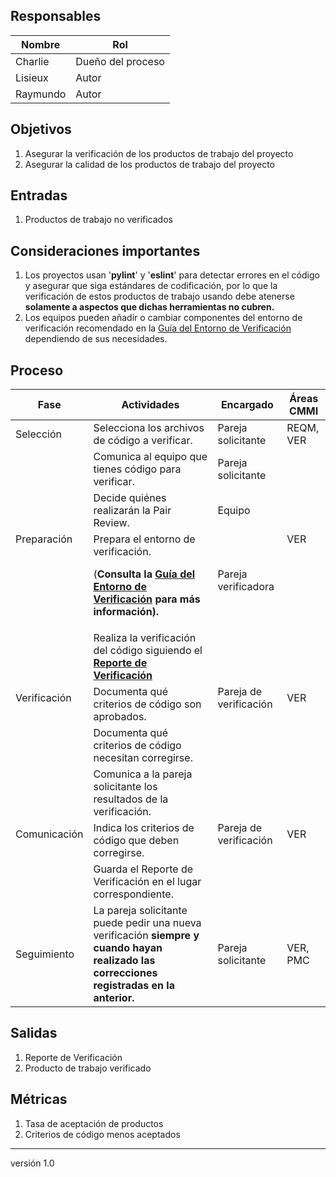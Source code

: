 ## Responsables
Nombre     | Rol
-----------|------------------
Charlie    | Dueño del proceso
Lisieux    | Autor
Raymundo   | Autor

## Objetivos
1. Asegurar la verificación de los productos de trabajo del proyecto
2. Asegurar la calidad de los productos de trabajo del proyecto

## Entradas
1. Productos de trabajo no verificados

## Consideraciones importantes
1. Los proyectos usan '**pylint**' y '**eslint**' para detectar errores en el código y asegurar que  siga estándares de codificación, por lo que la verificación de estos productos de trabajo usando debe atenerse **solamente a aspectos que dichas herramientas no cubren.** 
2. Los equipos pueden añadir o cambiar componentes del entorno de verificación recomendado en la <a href="https://github.com/novaDepto/Nova/wiki/Gu%C3%ADa-de-entorno-de-verificaci%C3%B3n">Guía del Entorno de Verificación</a> dependiendo de sus necesidades.

## Proceso
<table>
  <thead>
    <tr>
      <th>Fase</th>
      <th>Actividades</th>
      <th>Encargado</th>
      <th>Áreas CMMI</th>
    </tr>
  </thead>
  <tbody>
      <tr>
      <td>Selección</td>
      <td>Selecciona los archivos de código a verificar. </td>
      <td>Pareja solicitante</td>
      <td>REQM, VER</td>
    </tr>
    <tr>
      <td rowspan="3">Preparación</td>
      <td>Comunica al equipo que tienes código para verificar. </td>
      <td>Pareja solicitante</td>
      <td rowspan="3">VER</td>
    </tr>
    <tr>
      <td>Decide quiénes realizarán la Pair Review.
      </td>
      <td>Equipo</td>
    </tr>
    <tr>
      <td>Prepara el entorno de verificación.
      <p>(<strong>Consulta la <a href="https://github.com/novaDepto/Nova/wiki/Gu%C3%ADa-de-entorno-de-verificaci%C3%B3n">Guía del Entorno de Verificación<strong></a> para más información).</p>
      </td>
      <td>Pareja verificadora</td>
    </tr>
    <tr>
      <td rowspan="3">Verificación</td>
      <td> Realiza la verificación del código siguiendo el <strong> <a href="https://docs.google.com/spreadsheets/d/1WccrRu2iMWX6y1USG_k5nElfajfu6ACS1L11QNGuKN0/edit#gid=39101311">  Reporte de Verificación </a> </strong> </td>
      <td rowspan="3"> Pareja de verificación </td>
      <td rowspan="3">VER</td>
    </tr>
    <tr>
      <td>Documenta qué criterios de código son aprobados.
      </td>
    </tr>
    <tr>
      <td>Documenta qué criterios de código necesitan corregirse.</td>
    </tr>
    <tr>
      <td rowspan="3">Comunicación</td>
      <td>Comunica a la pareja solicitante los resultados de la verificación. </td>
      <td rowspan="3">Pareja de verificación</td>
      <td rowspan="3">VER</td>
    </tr>
    <tr>
      <td>Indica los criterios de código que deben corregirse.
      </td>
    </tr>
    <tr>
      <td>Guarda el Reporte de Verificación en el lugar correspondiente.</td>
    </tr>
    <tr>
      <td>Seguimiento</td>
      <td>La pareja solicitante puede pedir una nueva verificación <strong>siempre y cuando hayan realizado las correcciones registradas en la  anterior.</strong></td>
      <td>Pareja solicitante</td>
      <td>VER, PMC</td>
    </tr>
    
  </tbody>
</table>

## Salidas
1. Reporte de Verificación
2. Producto de trabajo verificado

## Métricas
1. Tasa de aceptación de productos
2. Criterios de código menos aceptados

***
versión 1.0
